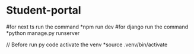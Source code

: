 # Student-portal
#for next ts run the command
*npm run dev
#for django run the command
*python manage.py runserver

// Before run py code activate the venv
*source .venv/bin/activate
